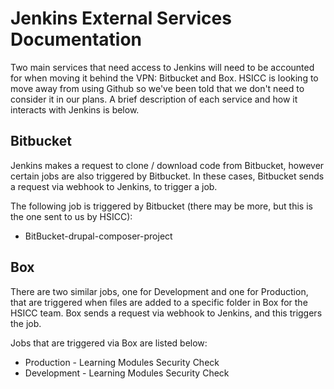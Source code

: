 # Jenkins External Services Documentation

Two main services that need access to Jenkins will need to be accounted for when moving it behind the VPN: Bitbucket and Box. HSICC is looking to move away from using Github so we've been told that we don't need to consider it in our plans. A brief description of each service and how it interacts with Jenkins is below. 

## Bitbucket

Jenkins makes a request to clone / download code from Bitbucket, however certain jobs are also triggered by Bitbucket. In these cases, Bitbucket sends a request via webhook to Jenkins, to trigger a job. 

The following job is triggered by Bitbucket (there may be more, but this is the one sent to us by HSICC):
- BitBucket-drupal-composer-project

  
## Box

There are two similar jobs, one for Development and one for Production, that are triggered when files are added to a specific folder in Box for the HSICC team. Box sends a request via webhook to Jenkins, and this triggers the job. 

Jobs that are triggered via Box are listed below:
- Production - Learning Modules Security Check
- Development - Learning Modules Security Check
